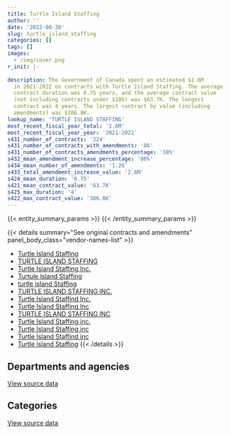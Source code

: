 ```yaml
---
title: Turtle Island Staffing
author: ''
date: '2022-08-30'
slug: turtle_island_staffing
categories: []
tags: []
images:
  - /img/cover.png
r_init: |-
  
description: The Government of Canada spent an estimated $1.6M
  in 2021-2022 on contracts with Turtle Island Staffing. The average
  contract duration was 0.75 years, and the average contract value
  (not including contracts under $10k) was $63.7K. The longest
  contract was 4 years. The largest contract by value (including
  amendments) was $386.8K.
lookup_name: 'TURTLE ISLAND STAFFING'
most_recent_fiscal_year_total: '1.6M'
most_recent_fiscal_year_year: '2021-2022'
s431_number_of_contracts: '224'
s431_number_of_contracts_with_amendments: '86'
s431_number_of_contracts_amendments_percentage: '38%'
s432_mean_amendment_increase_percentage: '86%'
s434_mean_number_of_amendments: '1.26'
s433_total_amendment_increase_value: '2.6M'
s424_mean_duration: '0.75'
s421_mean_contract_value: '63.7K'
s425_max_duration: '4'
s422_max_contract_value: '386.8K'
---
```


<script src="/rmarkdown-libs/htmlwidgets/htmlwidgets.js"></script>
<link href="/rmarkdown-libs/datatables-css/datatables-crosstalk.css" rel="stylesheet" />
<script src="/rmarkdown-libs/datatables-binding/datatables.js"></script>
<script src="/rmarkdown-libs/jquery/jquery-3.6.0.min.js"></script>
<link href="/rmarkdown-libs/dt-core-bootstrap/css/dataTables.bootstrap.min.css" rel="stylesheet" />
<link href="/rmarkdown-libs/dt-core-bootstrap/css/dataTables.bootstrap.extra.css" rel="stylesheet" />
<script src="/rmarkdown-libs/dt-core-bootstrap/js/jquery.dataTables.min.js"></script>
<script src="/rmarkdown-libs/dt-core-bootstrap/js/dataTables.bootstrap.min.js"></script>
<link href="/rmarkdown-libs/crosstalk/css/crosstalk.min.css" rel="stylesheet" />
<script src="/rmarkdown-libs/crosstalk/js/crosstalk.min.js"></script>
<script src="/rmarkdown-libs/htmlwidgets/htmlwidgets.js"></script>
<link href="/rmarkdown-libs/datatables-css/datatables-crosstalk.css" rel="stylesheet" />
<script src="/rmarkdown-libs/datatables-binding/datatables.js"></script>
<script src="/rmarkdown-libs/jquery/jquery-3.6.0.min.js"></script>
<link href="/rmarkdown-libs/dt-core-bootstrap/css/dataTables.bootstrap.min.css" rel="stylesheet" />
<link href="/rmarkdown-libs/dt-core-bootstrap/css/dataTables.bootstrap.extra.css" rel="stylesheet" />
<script src="/rmarkdown-libs/dt-core-bootstrap/js/jquery.dataTables.min.js"></script>
<script src="/rmarkdown-libs/dt-core-bootstrap/js/dataTables.bootstrap.min.js"></script>
<link href="/rmarkdown-libs/crosstalk/css/crosstalk.min.css" rel="stylesheet" />
<script src="/rmarkdown-libs/crosstalk/js/crosstalk.min.js"></script>

{{< entity_summary_params >}}
{{< /entity_summary_params >}}

{{< details summary="See original contracts and amendments" panel_body_class="vendor-names-list" >}}
- [Turtle Island Staffing](https://search.open.canada.ca/en/ct/?sort=contract_value_f%20desc&page=1&search_text=%22Turtle%20Island%20Staffing%22)
- [TURTLE ISLAND STAFFING](https://search.open.canada.ca/en/ct/?sort=contract_value_f%20desc&page=1&search_text=%22TURTLE%20ISLAND%20STAFFING%22)
- [Turtle Island Staffing Inc.](https://search.open.canada.ca/en/ct/?sort=contract_value_f%20desc&page=1&search_text=%22Turtle%20Island%20Staffing%20Inc.%22)
- [Turtule Island Staffing](https://search.open.canada.ca/en/ct/?sort=contract_value_f%20desc&page=1&search_text=%22Turtule%20Island%20Staffing%22)
- [turtle island Staffing](https://search.open.canada.ca/en/ct/?sort=contract_value_f%20desc&page=1&search_text=%22turtle%20island%20Staffing%22)
- [TURTLE ISLAND STAFFING INC.](https://search.open.canada.ca/en/ct/?sort=contract_value_f%20desc&page=1&search_text=%22TURTLE%20ISLAND%20STAFFING%20INC.%22)
- [Turtle Island Staffind Inc.](https://search.open.canada.ca/en/ct/?sort=contract_value_f%20desc&page=1&search_text=%22Turtle%20Island%20Staffind%20Inc.%22)
- [Turtle Island Staffing Inc](https://search.open.canada.ca/en/ct/?sort=contract_value_f%20desc&page=1&search_text=%22Turtle%20Island%20Staffing%20Inc%22)
- [TURTLE ISLAND STAFFING INC](https://search.open.canada.ca/en/ct/?sort=contract_value_f%20desc&page=1&search_text=%22TURTLE%20ISLAND%20STAFFING%20INC%22)
- [Turtle Island Staffing inc.](https://search.open.canada.ca/en/ct/?sort=contract_value_f%20desc&page=1&search_text=%22Turtle%20Island%20Staffing%20inc.%22)
- [Turtle Island Staffing inc](https://search.open.canada.ca/en/ct/?sort=contract_value_f%20desc&page=1&search_text=%22Turtle%20Island%20Staffing%20inc%22)
- [Turtle Island Staffind inc](https://search.open.canada.ca/en/ct/?sort=contract_value_f%20desc&page=1&search_text=%22Turtle%20Island%20Staffind%20inc%22)
- [Turtle island Staffing](https://search.open.canada.ca/en/ct/?sort=contract_value_f%20desc&page=1&search_text=%22Turtle%20island%20Staffing%22)
{{< /details >}}

## Departments and agencies

<div id="htmlwidget-1" style="width:100%;height:auto;" class="datatables html-widget"></div>
<script type="application/json" data-for="htmlwidget-1">{"x":{"style":"bootstrap","filter":"none","vertical":false,"data":[["<a href=\"/departments/aafc-aac/\">Agriculture and Agri-Food Canada<\/a>","<a href=\"/departments/aandc-aadnc/\">Crown-Indigenous Relations and Northern Affairs Canada<\/a>","<a href=\"/departments/cas-satj/\">Courts Administration Service<\/a>","<a href=\"/departments/cbsa-asfc/\">Canada Border Services Agency<\/a>","<a href=\"/departments/cer-rec/\">Canada Energy Regulator<\/a>","<a href=\"/departments/cfia-acia/\">Canadian Food Inspection Agency<\/a>","<a href=\"/departments/chrc-ccdp/\">Canadian Human Rights Commission<\/a>","<a href=\"/departments/cnsc-ccsn/\">Canadian Nuclear Safety Commission<\/a>","<a href=\"/departments/crtc/\">Canadian Radio-television and Telecommunications Commission<\/a>","<a href=\"/departments/csa-asc/\">Canadian Space Agency<\/a>","<a href=\"/departments/csc-scc/\">Correctional Service of Canada<\/a>","<a href=\"/departments/csps-efpc/\">Canada School of Public Service<\/a>","<a href=\"/departments/dfatd-maecd/\">Global Affairs Canada<\/a>","<a href=\"/departments/dfo-mpo/\">Fisheries and Oceans Canada<\/a>","<a href=\"/departments/dnd-mdn/\">National Defence<\/a>","<a href=\"/departments/ec/\">Environment and Climate Change Canada<\/a>","<a href=\"/departments/elections/\">Elections Canada<\/a>","<a href=\"/departments/esdc-edsc/\">Employment and Social Development Canada<\/a>","<a href=\"/departments/hc-sc/\">Health Canada<\/a>","<a href=\"/departments/iaac-aeic/\">Impact Assessment Agency of Canada<\/a>","<a href=\"/departments/ic/\">Innovation, Science and Economic Development Canada<\/a>","<a href=\"/departments/infc/\">Infrastructure Canada<\/a>","<a href=\"/departments/irb-cisr/\">Immigration and Refugee Board of Canada<\/a>","<a href=\"/departments/isc-sac/\">Indigenous Services Canada<\/a>","<a href=\"/departments/jus/\">Department of Justice Canada<\/a>","<a href=\"/departments/mpcc-cppm/\">Military Police Complaints Commission of Canada<\/a>","<a href=\"/departments/nrc-cnrc/\">National Research Council Canada<\/a>","<a href=\"/departments/nrcan-rncan/\">Natural Resources Canada<\/a>","<a href=\"/departments/nserc-crsng/\">Natural Sciences and Engineering Research Council of Canada<\/a>","<a href=\"/departments/ocol-clo/\">Office of the Commissioner of Official Languages<\/a>","<a href=\"/departments/oic-ci/\">Office of the Information Commissioner of Canada<\/a>","<a href=\"/departments/opc-cpvp/\">Office of the Privacy Commissioner of Canada<\/a>","<a href=\"/departments/osfi-bsif/\">Office of the Superintendent of Financial Institutions Canada<\/a>","<a href=\"/departments/pc/\">Parks Canada<\/a>","<a href=\"/departments/pch/\">Canadian Heritage<\/a>","<a href=\"/departments/pco-bcp/\">Privy Council Office<\/a>","<a href=\"/departments/phac-aspc/\">Public Health Agency of Canada<\/a>","<a href=\"/departments/pwgsc-tpsgc/\">Public Services and Procurement Canada<\/a>","<a href=\"/departments/rcmp-grc/\">Royal Canadian Mounted Police<\/a>","<a href=\"/departments/ssc-spc/\">Shared Services Canada<\/a>","<a href=\"/departments/tbs-sct/\">Treasury Board of Canada Secretariat<\/a>","<a href=\"/departments/tc/\">Transport Canada<\/a>","<a href=\"/departments/vac-acc/\">Veterans Affairs Canada<\/a>","<a href=\"/departments/wage/\">Department for Women and Gender Equality<\/a>"],[73528.51,135660.21,81386.78,null,66069.06,118947.46,null,24252.14,6374.56,null,null,31776.65,176572.62,33544.05,638978.39,130548.24,45792.93,40158.67,603242.16,null,93276.97,9750.7,null,80800.65,8589.94,null,19337.89,null,10842.58,68077.39,10243.75,null,59449.77,76499.64,null,null,34814.88,165989.53,null,null,83051.52,50625.99,null,null],[34290.23,161900.2,null,null,76887.39,61379.3,null,26618.2,37076.54,70789.89,12962.93,71859.11,76166.66,null,823364.08,88211.85,null,36108.92,430210.04,68490.12,102265.92,null,12645.58,null,119391.47,null,45264.36,24163.41,18593.3,null,31505.97,null,2347.76,89459.96,null,null,21919.32,137450.11,null,null,18790.44,204359.8,null,null],[9237.37,10616.41,null,null,99994.13,56783.19,10285.46,null,null,131828.11,175818.4,null,null,67136.02,780066.19,41763.84,null,null,178892.22,null,21194.98,null,null,null,null,3592.92,11290.29,null,2876.87,null,null,null,null,76982.99,null,null,60366.47,9278.16,null,62868,33857.96,null,null,null],[null,null,null,36606.42,null,88782.97,45394.91,33748.02,null,131828.11,30653.17,null,104491.15,null,266486.53,185528.24,null,21045.58,197387.17,null,9435.8,11842.91,null,52510.59,51400.16,4893.35,null,39945.5,44735.25,null,null,17860.5,null,39473.45,4517.37,17926.47,65883.49,10807.78,83925.14,null,5293.36,10689.66,14662.5,9922.5]],"container":"<table class=\"table table-striped table-hover row-border order-column display\">\n  <thead>\n    <tr>\n      <th>Department<\/th>\n      <th>2018-2019<\/th>\n      <th>2019-2020<\/th>\n      <th>2020-2021<\/th>\n      <th>2021-2022<\/th>\n    <\/tr>\n  <\/thead>\n<\/table>","options":{"order":[[4,"desc"]],"pageLength":10,"autoWidth":true,"columnDefs":[{"targets":1,"render":"function(data, type, row, meta) {\n    return type !== 'display' ? data : DTWidget.formatCurrency(data, \"$\", 2, 3, \",\", \".\", true, null);\n  }"},{"targets":2,"render":"function(data, type, row, meta) {\n    return type !== 'display' ? data : DTWidget.formatCurrency(data, \"$\", 2, 3, \",\", \".\", true, null);\n  }"},{"targets":3,"render":"function(data, type, row, meta) {\n    return type !== 'display' ? data : DTWidget.formatCurrency(data, \"$\", 2, 3, \",\", \".\", true, null);\n  }"},{"targets":4,"render":"function(data, type, row, meta) {\n    return type !== 'display' ? data : DTWidget.formatCurrency(data, \"$\", 2, 3, \",\", \".\", true, null);\n  }"},{"width":"16%","targets":[1,2,3,4]},{"className":"dt-right","targets":[1,2,3,4]}],"orderClasses":false}},"evals":["options.columnDefs.0.render","options.columnDefs.1.render","options.columnDefs.2.render","options.columnDefs.3.render"],"jsHooks":[]}</script>
<p class="text-right">
<a href="https://github.com/GoC-Spending/contracts-data/tree/main/data/out/vendors/turtle_island_staffing/summary_by_fiscal_year_by_department.csv" class="source-data-link btn btn-link">View source data</a>
</p>

## Categories

<div id="htmlwidget-2" style="width:100%;height:auto;" class="datatables html-widget"></div>
<script type="application/json" data-for="htmlwidget-2">{"x":{"style":"bootstrap","filter":"none","vertical":false,"data":[["<a href=\"/categories/facilities_and_construction/\">Facilities and construction<\/a>","<a href=\"/categories/defence/\">Defence<\/a>","<a href=\"/categories/professional_services/\">Professional services<\/a>","<a href=\"/categories/information_technology/\">Information technology<\/a>"],[24635.48,29620.13,2735492.76,188435.25],[34885.29,null,2802072.4,67515.16],[null,null,1611138.9,233591.07],[null,null,1612414.85,25263.19]],"container":"<table class=\"table table-striped table-hover row-border order-column display\">\n  <thead>\n    <tr>\n      <th>Category<\/th>\n      <th>2018-2019<\/th>\n      <th>2019-2020<\/th>\n      <th>2020-2021<\/th>\n      <th>2021-2022<\/th>\n    <\/tr>\n  <\/thead>\n<\/table>","options":{"order":[[4,"desc"]],"dom":"t","pageLength":30,"autoWidth":true,"columnDefs":[{"targets":1,"render":"function(data, type, row, meta) {\n    return type !== 'display' ? data : DTWidget.formatCurrency(data, \"$\", 2, 3, \",\", \".\", true, null);\n  }"},{"targets":2,"render":"function(data, type, row, meta) {\n    return type !== 'display' ? data : DTWidget.formatCurrency(data, \"$\", 2, 3, \",\", \".\", true, null);\n  }"},{"targets":3,"render":"function(data, type, row, meta) {\n    return type !== 'display' ? data : DTWidget.formatCurrency(data, \"$\", 2, 3, \",\", \".\", true, null);\n  }"},{"targets":4,"render":"function(data, type, row, meta) {\n    return type !== 'display' ? data : DTWidget.formatCurrency(data, \"$\", 2, 3, \",\", \".\", true, null);\n  }"},{"width":"16%","targets":[1,2,3,4]},{"className":"dt-right","targets":[1,2,3,4]}],"orderClasses":false,"lengthMenu":[10,25,30,50,100]}},"evals":["options.columnDefs.0.render","options.columnDefs.1.render","options.columnDefs.2.render","options.columnDefs.3.render"],"jsHooks":[]}</script>
<p class="text-right">
<a href="https://github.com/GoC-Spending/contracts-data/tree/main/data/out/vendors/turtle_island_staffing/summary_by_fiscal_year_by_category.csv" class="source-data-link btn btn-link">View source data</a>
</p>
